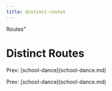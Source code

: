 ```yaml
---
title: distinct-routes
---
```


Routes\"

# Distinct Routes

Prev: \[school-dance](school-dance.md)

Prev: \[school-dance](school-dance.md)
